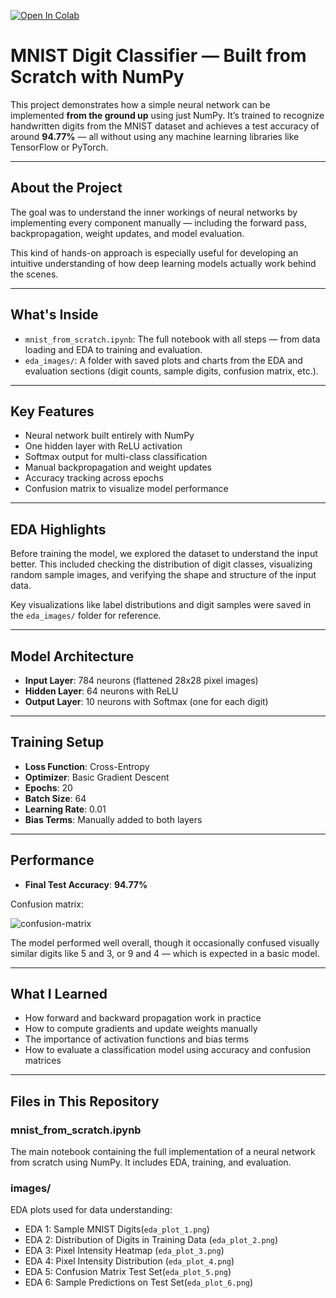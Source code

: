[![Open In Colab](https://colab.research.google.com/assets/colab-badge.svg)](https://colab.research.google.com/github/NishqShah/mnist-from-scratch/blob/main/mnist_from_scratch.ipynb)

# MNIST Digit Classifier — Built from Scratch with NumPy

This project demonstrates how a simple neural network can be implemented **from the ground up** using just NumPy. It’s trained to recognize handwritten digits from the MNIST dataset and achieves a test accuracy of around **94.77%** — all without using any machine learning libraries like TensorFlow or PyTorch.

---

## About the Project

The goal was to understand the inner workings of neural networks by implementing every component manually — including the forward pass, backpropagation, weight updates, and model evaluation.

This kind of hands-on approach is especially useful for developing an intuitive understanding of how deep learning models actually work behind the scenes.

---

## What's Inside

- `mnist_from_scratch.ipynb`: The full notebook with all steps — from data loading and EDA to training and evaluation.
- `eda_images/`: A folder with saved plots and charts from the EDA and evaluation sections (digit counts, sample digits, confusion matrix, etc.).

---

## Key Features

- Neural network built entirely with NumPy  
- One hidden layer with ReLU activation  
- Softmax output for multi-class classification  
- Manual backpropagation and weight updates  
- Accuracy tracking across epochs  
- Confusion matrix to visualize model performance  

---

## EDA Highlights

Before training the model, we explored the dataset to understand the input better. This included checking the distribution of digit classes, visualizing random sample images, and verifying the shape and structure of the input data.

Key visualizations like label distributions and digit samples were saved in the `eda_images/` folder for reference.

---

## Model Architecture

- **Input Layer**: 784 neurons (flattened 28x28 pixel images)  
- **Hidden Layer**: 64 neurons with ReLU  
- **Output Layer**: 10 neurons with Softmax (one for each digit)  

---

## Training Setup

- **Loss Function**: Cross-Entropy  
- **Optimizer**: Basic Gradient Descent  
- **Epochs**: 20  
- **Batch Size**: 64  
- **Learning Rate**: 0.01  
- **Bias Terms**: Manually added to both layers  

---

## Performance

- **Final Test Accuracy**: **94.77%**

Confusion matrix:

![confusion-matrix](eda_images/confusion_matrix.png)

The model performed well overall, though it occasionally confused visually similar digits like 5 and 3, or 9 and 4 — which is expected in a basic model.

---

## What I Learned

- How forward and backward propagation work in practice  
- How to compute gradients and update weights manually  
- The importance of activation functions and bias terms  
- How to evaluate a classification model using accuracy and confusion matrices  

---

##  Files in This Repository

###  mnist_from_scratch.ipynb
The main notebook containing the full implementation of a neural network from scratch using NumPy. It includes EDA, training, and evaluation.

###  images/
EDA plots used for data understanding:
- EDA 1: Sample MNIST Digits(`eda_plot_1.png`)
- EDA 2: Distribution of Digits in Training Data (`eda_plot_2.png`)
- EDA 3: Pixel Intensity Heatmap (`eda_plot_3.png`)
- EDA 4: Pixel Intensity Distribution (`eda_plot_4.png`)
- EDA 5: Confusion Matrix Test Set(`eda_plot_5.png`)
- EDA 6: Sample Predictions on Test Set(`eda_plot_6.png`)

